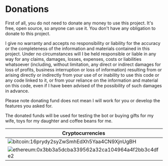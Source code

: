 # Donations

First of all, you do not need to donate any money to use this project. It's free, open source, so anyone can use it. You don't have any obligation to donate
to this project.

I give no warranty and accepts no responsibility or liability for the accuracy or the completeness of the information and materials contained in this project. Under no circumstances will I be held responsible or liable in any way for any claims, damages, losses, expenses, costs or liabilities whatsoever (including, without limitation, any direct or indirect damages for loss of profits, business interruption or loss of information) resulting from or arising directly or indirectly from your use of or inability to use this code or any code linked to it, or from your reliance on the information and material on this code, even if I have been advised of the possibility of such damages in advance.

Please note donating fund does not mean I will work for you or develop the features you asked for.

The donated funds will be used for testing the bot or buying gifts for my wife, toys for my daughter and coffee beans for me.

| Cryptocurrencies                                                                                                   | Network   | Address                                      |
| ------------------------------------------------------------------------------------------------------------------ | --------- | -------------------------------------------- |
| ![bitcoin:16prydy2syZwSmhEdXh5Yaa4CN9XjnUgBH](https://img.shields.io/badge/Donate-BTC-blue)                        | Bitcoin   | `16prydy2syZwSmhEdXh5Yaa4CN9XjnUgBH`         |
| ![ethereum:0x3bb3a5dcba339562a32ca104964a4f2bb3c4dfe2](https://img.shields.io/badge/Donate-ETH%2FBUSD%2FUSDT-blue) | **ERC20** | `0x3bb3a5dcba339562a32ca104964a4f2bb3c4dfe2` |
